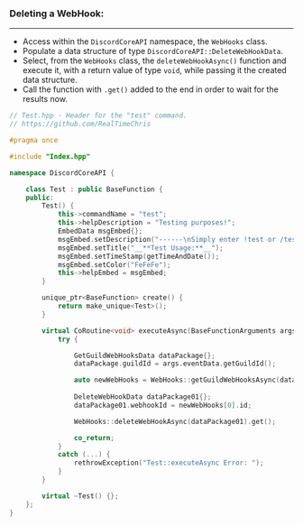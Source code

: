 ### **Deleting a WebHook:**
---
- Access within the `DiscordCoreAPI` namespace, the `WebHooks` class.
- Populate a data structure of type `DiscordCoreAPI::DeleteWebHookData`.
- Select, from the `WebHooks` class, the `deleteWebHookAsync()` function and execute it, with a return value of type `void`, while passing it the created data structure.
- Call the function with `.get()` added to the end in order to wait for the results now.

```cpp
// Test.hpp - Header for the "test" command.
// https://github.com/RealTimeChris

#pragma once

#include "Index.hpp"

namespace DiscordCoreAPI {

	class Test : public BaseFunction {
	public:
		Test() {
			this->commandName = "test";
			this->helpDescription = "Testing purposes!";
			EmbedData msgEmbed{};
			msgEmbed.setDescription("------\nSimply enter !test or /test!\n------");
			msgEmbed.setTitle("__**Test Usage:**__");
			msgEmbed.setTimeStamp(getTimeAndDate());
			msgEmbed.setColor("FeFeFe");
			this->helpEmbed = msgEmbed;
		}

		unique_ptr<BaseFunction> create() {
			return make_unique<Test>();
		}

		virtual CoRoutine<void> executeAsync(BaseFunctionArguments args) {
			try {

				GetGuildWebHooksData dataPackage{};
				dataPackage.guildId = args.eventData.getGuildId();

				auto newWebHooks = WebHooks::getGuildWebHooksAsync(dataPackage).get();
 
				DeleteWebHookData dataPackage01{};
				dataPackage01.webhookId = newWebHooks[0].id;

				WebHooks::deleteWebHookAsync(dataPackage01).get();

				co_return;
			}
			catch (...) {
				rethrowException("Test::executeAsync Error: ");
			}
		}

		virtual ~Test() {};
	};
}
```
